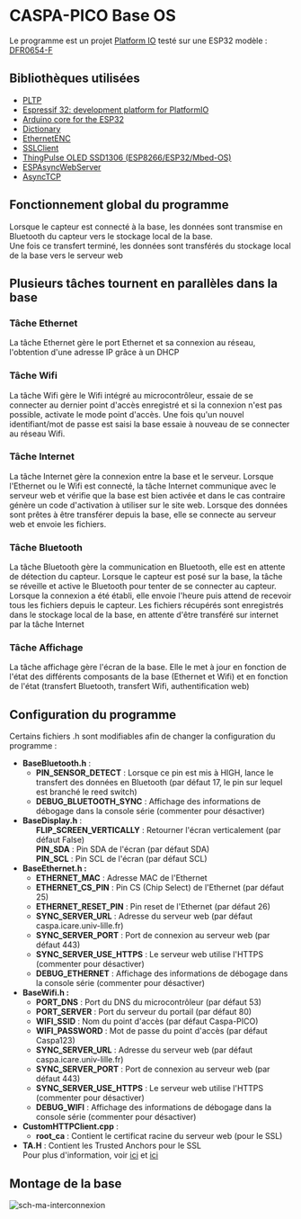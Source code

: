 <h1>CASPA-PICO Base OS</h1>
<p>Le programme est un projet <a href="https://platformio.org/">Platform IO</a> testé sur une ESP32 modèle : <a href="https://www.dfrobot.com/product-2231.html">DFR0654-F</a><br/></p>
<h2>Bibliothèques utilisées</h2>
<ul>
  <li><a href="https://github.com/CASPA-PICO/PLTP">PLTP</a></li>
  <li><a href="https://github.com/platformio/platform-espressif32">Espressif 32: development platform for PlatformIO</a></li>
  <li><a href="https://github.com/espressif/arduino-esp32">Arduino core for the ESP32</a></li>
  <li><a href="https://github.com/arkhipenko/Dictionary">Dictionary</a></li>
  <li><a href="https://github.com/JAndrassy/EthernetENC">EthernetENC</a></li>
  <li><a href="https://github.com/OPEnSLab-OSU/SSLClient">SSLClient</a></li>
  <li><a href="https://github.com/ThingPulse/esp8266-oled-ssd1306">ThingPulse OLED SSD1306 (ESP8266/ESP32/Mbed-OS)</a></li>
  <li><a href="https://github.com/me-no-dev/ESPAsyncWebServer">ESPAsyncWebServer</a></li>
  <li><a href="https://github.com/me-no-dev/AsyncTCP">AsyncTCP</a></li>
</ul>
<h2>Fonctionnement global du programme</h2>
<p>Lorsque le capteur est connecté à la base, les données sont transmise en Bluetooth du capteur vers le stockage local de la base.<br/>Une fois ce transfert terminé, les données sont transférés du stockage local de la base vers le serveur web</p>
<h2>Plusieurs tâches tournent en parallèles dans la base</h2>
<h3>Tâche Ethernet</h3>
<p>La tâche Ethernet gère le port Ethernet et sa connexion au réseau, l'obtention d'une adresse IP grâce à un DHCP</p>
<h3>Tâche Wifi</h3>
<p>La tâche Wifi gère le Wifi intégré au microcontrôleur, essaie de se connecter au dernier point d'accès enregistré et si la connexion n'est pas possible, activate le mode point d'accès. Une fois qu'un nouvel identifiant/mot de passe est saisi la base essaie à nouveau de se connecter au réseau Wifi.</p>
<h3>Tâche Internet</h3>
<p>La tâche Internet gère la connexion entre la base et le serveur.
Lorsque l'Ethernet ou le Wifi est connecté, la tâche Internet communique avec le serveur web et vérifie que la base est bien activée et dans le cas contraire génère un code d'activation à utiliser sur le site web.
Lorsque des données sont prêtes à être transférer depuis la base, elle se connecte au serveur web et envoie les fichiers.
</p>
<h3>Tâche Bluetooth</h3>
<p>La tâche Bluetooth gère la communication en Bluetooth, elle est en attente de détection du capteur. Lorsque le capteur est posé sur la base, la tâche se réveille et active le Bluetooth pour tenter de se connecter au capteur.
Lorsque la connexion a été établi, elle envoie l'heure puis attend de recevoir tous les fichiers depuis le capteur. Les fichiers récupérés sont enregistrés dans le stockage local de la base, en attente d'être transféré sur internet par la tâche Internet</p>
<h3>Tâche Affichage</h3>
<p>La tâche affichage gère l'écran de la base. Elle le met à jour en fonction de l'état des différents composants de la base (Ethernet et Wifi) et en fonction de l'état (transfert Bluetooth, transfert Wifi, authentification web)</p>
<h2>Configuration du programme</h2>
<p>Certains fichiers .h sont modifiables afin de changer la configuration du programme :
<ul>
  <li><b>BaseBluetooth.h</b> : 
    <ul>
      <li><b>PIN_SENSOR_DETECT</b> : Lorsque ce pin est mis à HIGH, lance le transfert des données en Bluetooth (par défaut 17, le pin sur lequel est branché le reed switch)</li>
      <li><b>DEBUG_BLUETOOTH_SYNC</b> : Affichage des informations de débogage dans la console série (commenter pour désactiver)</li>
    </ul>
  </li>
  <li><b>BaseDisplay.h</b> :
    <ul><b>FLIP_SCREEN_VERTICALLY</b> : Retourner l'écran verticalement (par défaut False)</ul>
    <ul><b>PIN_SDA</b> : Pin SDA de l'écran (par défaut SDA)</ul>
    <ul><b>PIN_SCL</b> : Pin SCL de l'écran (par défaut SCL)</ul>
  </li>
  <li><b>BaseEthernet.h :</b>
    <ul>
      <li><b>ETHERNET_MAC</b> : Adresse MAC de l'Ethernet</li>
      <li><b>ETHERNET_CS_PIN</b> : Pin CS (Chip Select) de l'Ethernet (par défaut 25)</li>
      <li><b>ETHERNET_RESET_PIN</b> : Pin reset de l'Ethernet (par défaut 26)</li>
      <li><b>SYNC_SERVER_URL</b> : Adresse du serveur web (par défaut caspa.icare.univ-lille.fr)</li>
      <li><b>SYNC_SERVER_PORT</b> : Port de connexion au serveur web (par défaut 443)</li>
      <li><b>SYNC_SERVER_USE_HTTPS</b> : Le serveur web utilise l'HTTPS (commenter pour désactiver)</li>
      <li><b>DEBUG_ETHERNET</b> : Affichage des informations de débogage dans la console série (commenter pour désactiver)</li>
    </ul>
  </li>
  <li><b>BaseWifi.h :</b>
    <ul>
      <li><b>PORT_DNS</b> : Port du DNS du microcontrôleur (par défaut 53)</li>
      <li><b>PORT_SERVER</b> : Port du serveur du portail (par défaut 80)</li>
      <li><b>WIFI_SSID</b> : Nom du point d'accès (par défaut Caspa-PICO)</li>
      <li><b>WIFI_PASSWORD</b> : Mot de passe du point d'accès (par défaut Caspa123)</li>
      <li><b>SYNC_SERVER_URL</b> : Adresse du serveur web (par défaut caspa.icare.univ-lille.fr)</li>
      <li><b>SYNC_SERVER_PORT</b> : Port de connexion au serveur web (par défaut 443)</li>
      <li><b>SYNC_SERVER_USE_HTTPS</b> : Le serveur web utilise l'HTTPS (commenter pour désactiver)</li>
      <li><b>DEBUG_WIFI</b> : Affichage des informations de débogage dans la console série (commenter pour désactiver)</li>
    </ul>
  </li>
  <li><b>CustomHTTPClient.cpp</b> :
    <ul>
      <li><b>root_ca</b> : Contient le certificat racine du serveur web (pour le SSL)</li>
    </ul>
  <li><b>TA.H</b> : Contient les Trusted Anchors pour le SSL<br/>Pour plus d'information, voir <a href="https://github.com/OPEnSLab-OSU/SSLClient">ici</a> et <a href="https://github.com/OPEnSLab-OSU/SSLClient/blob/master/TrustAnchors.md">ici</a>
  </li>
</ul>
</p>
<h2>Montage de la base</h2>
<img src="https://i.ibb.co/0M8Bkfx/sch-ma-interconnexion.jpg" alt="sch-ma-interconnexion" border="0" />
